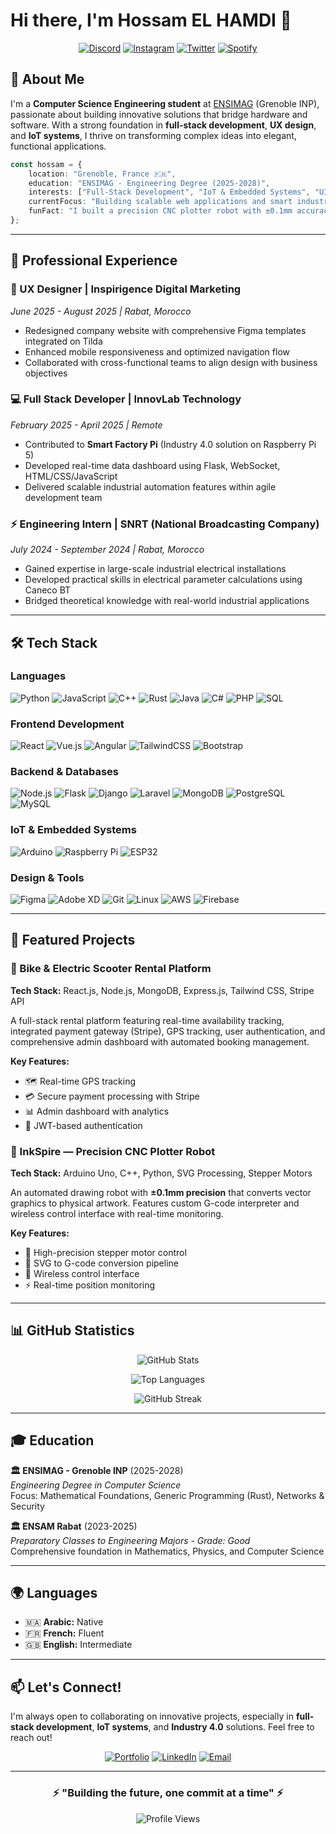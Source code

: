 # Hi there, I'm Hossam EL HAMDI 👋

<div align="center">
  

[![Discord](https://img.shields.io/badge/DISCORD-5865F2?style=for-the-badge&logo=discord&logoColor=white)](YOUR_DISCORD_LINK)
[![Instagram](https://img.shields.io/badge/INSTAGRAM-E4405F?style=for-the-badge&logo=instagram&logoColor=white)](YOUR_INSTAGRAM_LINK)
[![Twitter](https://img.shields.io/badge/TWITTER-1DA1F2?style=for-the-badge&logo=x&logoColor=white)](YOUR_TWITTER_LINK)
[![Spotify](https://img.shields.io/badge/SPOTIFY-1DB954?style=for-the-badge&logo=spotify&logoColor=white)](YOUR_SPOTIFY_LINK)

</div>

## 🚀 About Me

I'm a **Computer Science Engineering student** at [ENSIMAG](https://ensimag.grenoble-inp.fr/) (Grenoble INP), passionate about building innovative solutions that bridge hardware and software. With a strong foundation in **full-stack development**, **UX design**, and **IoT systems**, I thrive on transforming complex ideas into elegant, functional applications.

```typescript
const hossam = {
    location: "Grenoble, France 🇫🇷",
    education: "ENSIMAG - Engineering Degree (2025-2028)",
    interests: ["Full-Stack Development", "IoT & Embedded Systems", "UI/UX Design", "Industry 4.0"],
    currentFocus: "Building scalable web applications and smart industrial solutions",
    funFact: "I built a precision CNC plotter robot with ±0.1mm accuracy! 🤖"
};
```

---

## 💼 Professional Experience

### 🎨 UX Designer | Inspirigence Digital Marketing
*June 2025 - August 2025 | Rabat, Morocco*
- Redesigned company website with comprehensive Figma templates integrated on Tilda
- Enhanced mobile responsiveness and optimized navigation flow
- Collaborated with cross-functional teams to align design with business objectives

### 💻 Full Stack Developer | InnovLab Technology
*February 2025 - April 2025 | Remote*
- Contributed to **Smart Factory Pi** (Industry 4.0 solution on Raspberry Pi 5)
- Developed real-time data dashboard using Flask, WebSocket, HTML/CSS/JavaScript
- Delivered scalable industrial automation features within agile development team

### ⚡ Engineering Intern | SNRT (National Broadcasting Company)
*July 2024 - September 2024 | Rabat, Morocco*
- Gained expertise in large-scale industrial electrical installations
- Developed practical skills in electrical parameter calculations using Caneco BT
- Bridged theoretical knowledge with real-world industrial applications

---

## 🛠️ Tech Stack

### Languages
![Python](https://img.shields.io/badge/Python-3776AB?style=flat&logo=python&logoColor=white)
![JavaScript](https://img.shields.io/badge/JavaScript-F7DF1E?style=flat&logo=javascript&logoColor=black)
![C++](https://img.shields.io/badge/C++-00599C?style=flat&logo=cplusplus&logoColor=white)
![Rust](https://img.shields.io/badge/Rust-000000?style=flat&logo=rust&logoColor=white)
![Java](https://img.shields.io/badge/Java-ED8B00?style=flat&logo=openjdk&logoColor=white)
![C#](https://img.shields.io/badge/C%23-239120?style=flat&logo=csharp&logoColor=white)
![PHP](https://img.shields.io/badge/PHP-777BB4?style=flat&logo=php&logoColor=white)
![SQL](https://img.shields.io/badge/SQL-4479A1?style=flat&logo=postgresql&logoColor=white)

### Frontend Development
![React](https://img.shields.io/badge/React-20232A?style=flat&logo=react&logoColor=61DAFB)
![Vue.js](https://img.shields.io/badge/Vue.js-35495E?style=flat&logo=vuedotjs&logoColor=4FC08D)
![Angular](https://img.shields.io/badge/Angular-DD0031?style=flat&logo=angular&logoColor=white)
![TailwindCSS](https://img.shields.io/badge/Tailwind_CSS-38B2AC?style=flat&logo=tailwind-css&logoColor=white)
![Bootstrap](https://img.shields.io/badge/Bootstrap-563D7C?style=flat&logo=bootstrap&logoColor=white)

### Backend & Databases
![Node.js](https://img.shields.io/badge/Node.js-339933?style=flat&logo=nodedotjs&logoColor=white)
![Flask](https://img.shields.io/badge/Flask-000000?style=flat&logo=flask&logoColor=white)
![Django](https://img.shields.io/badge/Django-092E20?style=flat&logo=django&logoColor=white)
![Laravel](https://img.shields.io/badge/Laravel-FF2D20?style=flat&logo=laravel&logoColor=white)
![MongoDB](https://img.shields.io/badge/MongoDB-47A248?style=flat&logo=mongodb&logoColor=white)
![PostgreSQL](https://img.shields.io/badge/PostgreSQL-316192?style=flat&logo=postgresql&logoColor=white)
![MySQL](https://img.shields.io/badge/MySQL-4479A1?style=flat&logo=mysql&logoColor=white)

### IoT & Embedded Systems
![Arduino](https://img.shields.io/badge/Arduino-00979D?style=flat&logo=arduino&logoColor=white)
![Raspberry Pi](https://img.shields.io/badge/Raspberry%20Pi-A22846?style=flat&logo=raspberrypi&logoColor=white)
![ESP32](https://img.shields.io/badge/ESP32-000000?style=flat&logo=espressif&logoColor=white)

### Design & Tools
![Figma](https://img.shields.io/badge/Figma-F24E1E?style=flat&logo=figma&logoColor=white)
![Adobe XD](https://img.shields.io/badge/Adobe%20XD-470137?style=flat&logo=adobexd&logoColor=white)
![Git](https://img.shields.io/badge/Git-F05032?style=flat&logo=git&logoColor=white)
![Linux](https://img.shields.io/badge/Linux-FCC624?style=flat&logo=linux&logoColor=black)
![AWS](https://img.shields.io/badge/AWS-232F3E?style=flat&logo=amazonaws&logoColor=white)
![Firebase](https://img.shields.io/badge/Firebase-FFCA28?style=flat&logo=firebase&logoColor=black)

---

## 🎯 Featured Projects

### 🚴 Bike & Electric Scooter Rental Platform
**Tech Stack:** React.js, Node.js, MongoDB, Express.js, Tailwind CSS, Stripe API

A full-stack rental platform featuring real-time availability tracking, integrated payment gateway (Stripe), GPS tracking, user authentication, and comprehensive admin dashboard with automated booking management.

**Key Features:**
- 🗺️ Real-time GPS tracking
- 💳 Secure payment processing with Stripe
- 📊 Admin dashboard with analytics
- 🔐 JWT-based authentication

### 🤖 InkSpire — Precision CNC Plotter Robot
**Tech Stack:** Arduino Uno, C++, Python, SVG Processing, Stepper Motors

An automated drawing robot with **±0.1mm precision** that converts vector graphics to physical artwork. Features custom G-code interpreter and wireless control interface with real-time monitoring.

**Key Features:**
- 📐 High-precision stepper motor control
- 🎨 SVG to G-code conversion pipeline
- 📡 Wireless control interface
- ⚡ Real-time position monitoring

---

## 📊 GitHub Statistics

<div align="center">
  
![GitHub Stats](https://github-readme-stats.vercel.app/api?username=DigiHoss&show_icons=true&theme=radical&hide_border=true&count_private=true)

![Top Languages](https://github-readme-stats.vercel.app/api/top-langs/?username=DigiHoss&layout=compact&theme=radical&hide_border=true)

![GitHub Streak](https://github-readme-streak-stats.herokuapp.com/?user=DigiHoss&theme=radical&hide_border=true)

</div>

---

## 🎓 Education

**🏛️ ENSIMAG - Grenoble INP** (2025-2028)  
*Engineering Degree in Computer Science*  
Focus: Mathematical Foundations, Generic Programming (Rust), Networks & Security

**🏛️ ENSAM Rabat** (2023-2025)  
*Preparatory Classes to Engineering Majors - Grade: Good*  
Comprehensive foundation in Mathematics, Physics, and Computer Science

---

## 🌍 Languages

- 🇲🇦 **Arabic:** Native
- 🇫🇷 **French:** Fluent
- 🇬🇧 **English:** Intermediate

---

## 📫 Let's Connect!

I'm always open to collaborating on innovative projects, especially in **full-stack development**, **IoT systems**, and **Industry 4.0** solutions. Feel free to reach out!

<div align="center">

[![Portfolio](https://img.shields.io/badge/🌐_Portfolio-Visit_My_Website-0A66C2?style=for-the-badge)](https://www.digihoss.online)
[![LinkedIn](https://img.shields.io/badge/💼_LinkedIn-Connect_With_Me-0077B5?style=for-the-badge)](https://linkedin.com/in/hossam-el-hamdi)
[![Email](https://img.shields.io/badge/📧_Email-Get_In_Touch-D14836?style=for-the-badge)](mailto:hossamelhamdi6@gmail.com)

</div>

---

<div align="center">

### ⚡ "Building the future, one commit at a time" ⚡

![Profile Views](https://komarev.com/ghpvc/?username=DigiHoss&color=blueviolet&style=flat-square)

</div>
